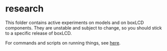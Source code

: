 # research

This folder contains active experiments on models and on boxLCD components.
They are unstable and subject to change, so you should stick to a specific release of boxLCD.

For commands and scripts on running things, see [here](./scripts/README.md).
